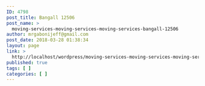 ```yaml
---
ID: 4798
post_title: Bangall 12506
post_name: >
  moving-services-moving-services-moving-services-bangall-12506
author: mrgabonijeff@gmail.com
post_date: 2018-03-28 01:38:34
layout: page
link: >
  http://localhost/wordpress/moving-services-moving-services-moving-services-bangall-12506/
published: true
tags: [ ]
categories: [ ]
---
```

